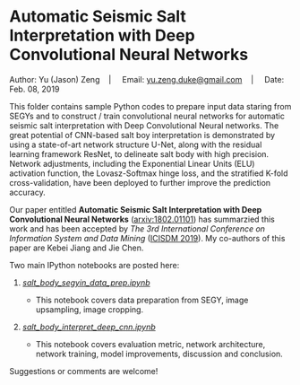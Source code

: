 # Automatic Seismic Salt Interpretation with Deep Convolutional Neural Networks

Author: Yu (Jason) Zeng  &nbsp; &nbsp;| &nbsp; &nbsp; Email: yu.zeng.duke@gmail.com  &nbsp; &nbsp;| &nbsp; &nbsp; Date: Feb. 08, 2019

This folder contains sample Python codes to prepare input data staring from SEGYs and to construct / train convolutional neural networks for automatic seismic salt interpretation with Deep Convolutional Neural networks. The great potential of CNN-based salt boy interpretation is demonstrated by using a state-of-art network structure U-Net, along with the residual learning framework ResNet, to delineate salt body with high precision. Network adjustments, including the Exponential Linear Units (ELU) activation function, the Lovasz-Softmax hinge loss, and the stratified K-fold cross-validation, have been deployed to further improve the prediction accuracy.

Our paper entitled **Automatic Seismic Salt Interpretation with Deep Convolutional Neural Networks** ([arxiv:1802.01101](https://arxiv.org/abs/1812.01101)) has summarzied this work and has been accepted by *The 3rd International Conference on Information System and Data Mining* ([ICISDM 2019](http://icisdm.org/)). My co-authors of this paper are Kebei Jiang and Jie Chen.

Two main IPython notebooks are posted here:
1. *[salt_body_segyin_data_prep.ipynb](salt_body_segyin_data_prep.ipynb)* 
   * This notebook covers data preparation from SEGY, image upsampling, image cropping.
   
2. *[salt_body_interpret_deep_cnn.ipynb](salt_body_interpret_deep_cnn.ipynb)* 
   * This notebook covers evaluation metric, network architecture, network training, model improvements, discussion and conclusion. 

Suggestions or comments are welcome!
